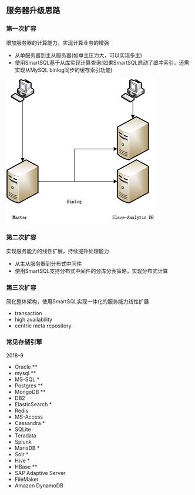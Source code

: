 ## 服务器升级思路

### 第一次扩容

增加服务器的计算能力，实现计算业务的增强
- 从单服务器到主从服务器(如单主压力大，可以实现多主)
- 使用SmartSQL基于从库实现计算查询(如果SmartSQL启动了缓冲索引，还需实现从MySQL binlog同步的缓存索引功能)

![architecture1](./m1.png)

### 第二次扩容

实现服务能力的线性扩展，持续提升处理能力
- 从主从服务器到分布式中间件
- 使用SmartSQL支持分布式中间件的分库分表策略，实现分布式计算

### 第三次扩容

简化整体架构，使用SmartSQL实现一体化的服务能力线性扩展
- transaction
- high availability
- centric meta repository

### 常见存储引擎

2018-9

- Oracle **
- mysql **
- MS-SQL *
- Postgres **
- MongoDB **
- DB2
- ElasticSearch *
- Redis
- MS-Access
- Cassandra *
- SQLite
- Teradata
- Splunk
- MariaDB *
- Solr *
- Hive *
- HBase **
- SAP Adaptive Server
- FileMaker
- Amazon DynamoDB
